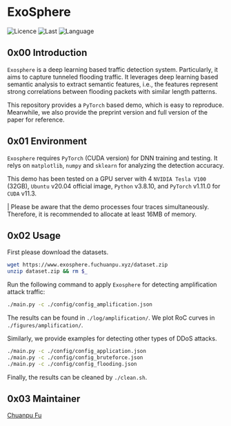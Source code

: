 # ExoSphere

![Licence](https://img.shields.io/github/license/fuchuanpu/exosphere)
![Last](https://img.shields.io/github/last-commit/fuchuanpu/exosphere)
![Language](https://img.shields.io/github/languages/count/fuchuanpu/exosphere)

## 0x00 Introduction
`Exosphere` is a deep learning based traffic detection system. Particularly, it aims to capture tunneled flooding traffic. 
It leverages deep learning based semantic analysis to extract semantic features, i.e., the features represent strong correlations between flooding packets with similar length patterns.

This repository provides a `PyTorch` based demo, which is easy to reproduce. Meanwhile, we also provide the preprint version and full version of the paper for reference.


## 0x01 Environment

`Exosphere` requires `PyTorch` (CUDA version) for DNN training and testing. It relys on `matplotlib`, `numpy` and `sklearn` for analyzing the detection accuracy.

This demo has been tested on a GPU server with 4 `NVIDIA Tesla V100` (32GB), `Ubuntu` v20.04 official image, `Python` v3.8.10, and `PyTorch` v1.11.0 for `CUDA` v11.3.

| Please be aware that the demo processes four traces simultaneously. Therefore, it is recommended to allocate at least 16MB of memory.
 

## 0x02 Usage
First please download the datasets.
```bash
wget https://www.exosphere.fuchuanpu.xyz/dataset.zip
unzip dataset.zip && rm $_
```

Run the following command to apply `Exosphere` for detecting amplification attack traffic:
```bash
./main.py -c ./config/config_amplification.json
```
The results can be found in `./log/amplification/`. We plot RoC curves in `./figures/amplification/`.

Similarly, we provide examples for detecting other types of DDoS attacks.
```bash
./main.py -c ./config/config_application.json
./main.py -c ./config/config_bruteforce.json
./main.py -c ./config/config_flooding.json
```

Finally, the results can be cleaned by `./clean.sh`.

## 0x03 Maintainer
[Chuanpu Fu](fcp20@tsinghua.edu.cn)

